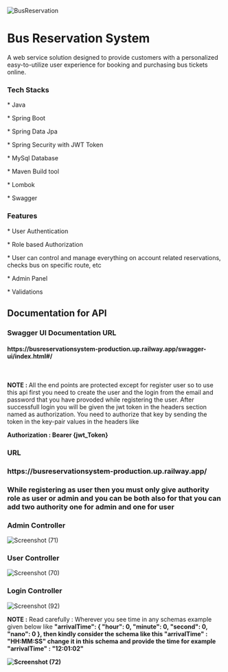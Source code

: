 ![BusReservation](https://user-images.githubusercontent.com/102857782/231242066-ffe16639-e927-4d85-854f-b4f7afedc4fd.jpg)



<h1>Bus Reservation System</h1>

<p>A web service solution designed to provide customers with a personalized easy-to-utilize user experience for booking and purchasing bus tickets online.</p>


<h3>Tech Stacks</h3>

<p>* Java</p>
<p>* Spring Boot</p>
<p>* Spring Data Jpa</p>
<p>* Spring Security with JWT Token</p>
<p>* MySql Database</p>
<p>* Maven Build tool</p>
<p>* Lombok</p>
<p>* Swagger</p>


<h3> Features</h3>

<p>* User Authentication</p>
<p>* Role based Authorization</p>
<p>* User can control and manage everything on account related reservations, checks bus on specific route, etc</p>
<p>* Admin Panel</p>
<p>* Validations</p>

<h2>Documentation for API</h2>

<h3>Swagger UI Documentation URL</h3>
<h4>https://busreservationsystem-production.up.railway.app/swagger-ui/index.html#/</h4>
<br>
<p><b>NOTE : </b> All the end points are protected except for register user so to use this api first you need to create the user and the login from the email and password that you have provoded while registering the user. After successfull login you will be given the jwt token in the headers section named as authorization. 
You need to authorize that key by sending the token in the key-pair values in the headers like </p> <b> Authorization : Bearer {jwt_Token}</b> 

<h3>URL</h3> 
<h3>https://busreservationsystem-production.up.railway.app/</h3>
<h3>While registering as user then you must only give authority role as user or admin and you can be both also for that you can add two authority one for admin and one for user</h3>

<h3>Admin Controller</h3>

![Screenshot (71)](https://user-images.githubusercontent.com/102857782/224115844-7dd2a366-8ca0-4823-bb6f-9e3703d1fe79.png)

<h3>User Controller</h3>

![Screenshot (70)](https://user-images.githubusercontent.com/102857782/224115235-237f7fae-2301-4d18-b11c-f2a2ceaaf850.png)


<h3>Login Controller</h3>

![Screenshot (92)](https://user-images.githubusercontent.com/102857782/231245107-fde4dc5b-8e2f-429a-bec5-e6f14380b5ed.png)


<b>NOTE :</b>  Read carefully : Wherever you see time in any schemas example given below like <b> "arrivalTime": {
    "hour": 0,
    "minute": 0,
    "second": 0,
    "nano": 0
  }, then kindly consider the schema like this <b>"arrivalTime" : "HH:MM:SS"</b> change it in this schema and provide the time for example <b>"arrivalTime" : "12:01:02"</b> 



![Screenshot (72)](https://user-images.githubusercontent.com/102857782/224118831-3b0151cb-87b1-403c-a84c-43d4958d127c.png)
